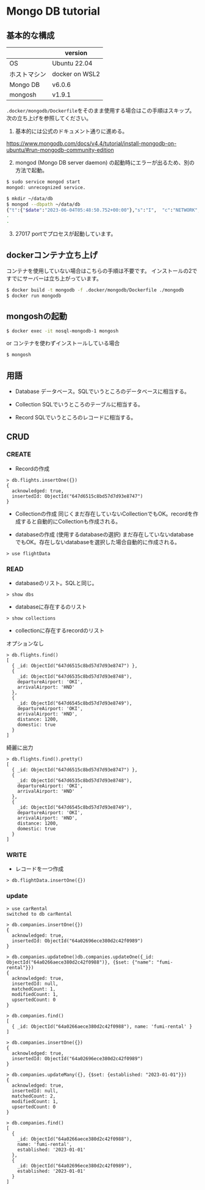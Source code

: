 # Mongo DB tutorial

## 基本的な構成

||version|
|----|----|
|OS|Ubuntu 22.04|
|ホストマシン|docker on WSL2|
|Mongo DB|v6.0.6|
|mongosh|v1.9.1|

<!-- ## インストール -->
`.docker/mongodb/Dockerfile`をそのまま使用する場合はこの手順はスキップ。
次の立ち上げを参照してください。

1. 基本的には公式のドキュメント通りに進める。

https://www.mongodb.com/docs/v4.4/tutorial/install-mongodb-on-ubuntu/#run-mongodb-community-edition

2. mongod (Mongo DB server daemon) の起動時にエラーが出るため、別の方法で起動。

```sh
$ sudo service mongod start
mongod: unrecognized service.
```

```sh
$ mkdir ~/data/db
$ mongod --dbpath ~/data/db
{"t":{"$date":"2023-06-04T05:48:50.752+00:00"},"s":"I",  "c":"NETWORK",
.
.
```

3. 27017 portでプロセスが起動しています。

## dockerコンテナ立ち上げ
コンテナを使用していない場合はこちらの手順は不要です。
インストールの2ですでにサーバーは立ち上がっています。

```sh
$ docker build -t mongodb -f .docker/mongodb/Dockerfile ./mongodb
$ docker run mongodb
```

## mongoshの起動

```sh
$ docker exec -it nosql-mongodb-1 mongosh
```

or コンテナを使わずインストールしている場合

```sh
$ mongosh
```

## 用語

- Database
データベース。SQLでいうところのデータベースに相当する。

- Collection
SQLでいうところのテーブルに相当する。

- Record
SQLでいうところのレコードに相当する。

## CRUD

### CREATE

- Recordの作成

```mongosh
> db.flights.insertOne({})
{
  acknowledged: true,
  insertedId: ObjectId("647d6515c8bd57d7d93e8747")
}
```

- Collectionの作成
同じくまだ存在していないCollectionでもOK。recordを作成すると自動的にCollectionも作成される。

- databaseの作成 (使用するdatabaseの選択)
まだ存在していないdatabaseでもOK。存在しないdatabaseを選択した場合自動的に作成される。

```mongosh
> use flightData
```

### READ

- databaseのリスト。SQLと同じ。

 ```mongosh
> show dbs
```

- databaseに存在するのリスト

```mongosh
> show collections
```

- collectionに存在するrecordのリスト

オプションなし
```mongosh
> db.flights.find()
[
  { _id: ObjectId("647d6515c8bd57d7d93e8747") },
  {
    _id: ObjectId("647d6535c8bd57d7d93e8748"),
    departureAirport: 'OKI',
    arrivalAirport: 'HND'
  },
  {
    _id: ObjectId("647d6545c8bd57d7d93e8749"),
    departureAirport: 'OKI',
    arrivalAirport: 'HND',
    distance: 1200,
    domestic: true
  }
]
```
綺麗に出力
```mongosh
> db.flights.find().pretty()
[
  { _id: ObjectId("647d6515c8bd57d7d93e8747") },
  {
    _id: ObjectId("647d6535c8bd57d7d93e8748"),
    departureAirport: 'OKI',
    arrivalAirport: 'HND'
  },
  {
    _id: ObjectId("647d6545c8bd57d7d93e8749"),
    departureAirport: 'OKI',
    arrivalAirport: 'HND',
    distance: 1200,
    domestic: true
  }
]
```

### WRITE

- レコードを一つ作成

```mongosh
> db.flightData.insertOne({})
```

### update

```
> use carRental
switched to db carRental

> db.companies.insertOne({})
{
  acknowledged: true,
  insertedId: ObjectId("64a02696ece380d2c42f0989")
}

> db.companies.updateOne()db.companies.updateOne({_id: ObjectId("64a0266aece380d2c42f0988")}, {$set: {"name": "fumi-rental"}})
{
  acknowledged: true,
  insertedId: null,
  matchedCount: 1,
  modifiedCount: 1,
  upsertedCount: 0
}

> db.companies.find()
[
  { _id: ObjectId("64a0266aece380d2c42f0988"), name: 'fumi-rental' }
]

> db.companies.insertOne({})
{
  acknowledged: true,
  insertedId: ObjectId("64a02696ece380d2c42f0989")
}

> db.companies.updateMany({}, {$set: {established: "2023-01-01"}})
{
  acknowledged: true,
  insertedId: null,
  matchedCount: 2,
  modifiedCount: 1,
  upsertedCount: 0
}

> db.companies.find()
[
  {
    _id: ObjectId("64a0266aece380d2c42f0988"),
    name: 'fumi-rental',
    established: '2023-01-01'
  },
  {
    _id: ObjectId("64a02696ece380d2c42f0989"),
    established: '2023-01-01'
  }
]
```
